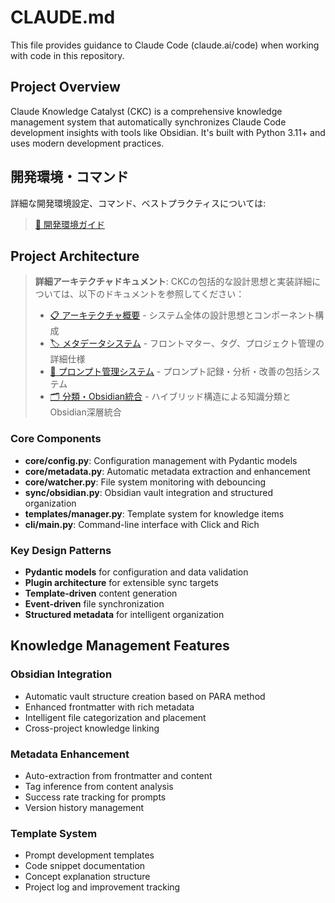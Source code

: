 # CLAUDE.md

This file provides guidance to Claude Code (claude.ai/code) when working with code in this repository.

## Project Overview

Claude Knowledge Catalyst (CKC) is a comprehensive knowledge management system that automatically synchronizes Claude Code development insights with tools like Obsidian. It's built with Python 3.11+ and uses modern development practices.

## 開発環境・コマンド
詳細な開発環境設定、コマンド、ベストプラクティスについては:
> [🔧 開発環境ガイド](.claude/development.md)

## Project Architecture

> **詳細アーキテクチャドキュメント**: CKCの包括的な設計思想と実装詳細については、以下のドキュメントを参照してください：
> - [📋 アーキテクチャ概要](.claude/architecture/overview.md) - システム全体の設計思想とコンポーネント構成
> - [🏷️ メタデータシステム](.claude/architecture/metadata_system.md) - フロントマター、タグ、プロジェクト管理の詳細仕様
> - [💬 プロンプト管理システム](.claude/architecture/prompt_management.md) - プロンプト記録・分析・改善の包括システム
> - [🗂️ 分類・Obsidian統合](.claude/architecture/classification_obsidian.md) - ハイブリッド構造による知識分類とObsidian深層統合

### Core Components
- **core/config.py**: Configuration management with Pydantic models
- **core/metadata.py**: Automatic metadata extraction and enhancement
- **core/watcher.py**: File system monitoring with debouncing
- **sync/obsidian.py**: Obsidian vault integration and structured organization
- **templates/manager.py**: Template system for knowledge items
- **cli/main.py**: Command-line interface with Click and Rich

### Key Design Patterns
- **Pydantic models** for configuration and data validation
- **Plugin architecture** for extensible sync targets
- **Template-driven** content generation
- **Event-driven** file synchronization
- **Structured metadata** for intelligent organization

## Knowledge Management Features

### Obsidian Integration
- Automatic vault structure creation based on PARA method
- Enhanced frontmatter with rich metadata
- Intelligent file categorization and placement
- Cross-project knowledge linking

### Metadata Enhancement
- Auto-extraction from frontmatter and content
- Tag inference from content analysis
- Success rate tracking for prompts
- Version history management

### Template System
- Prompt development templates
- Code snippet documentation
- Concept explanation structure
- Project log and improvement tracking

